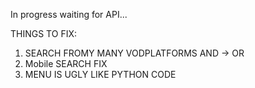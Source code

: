 In progress waiting for API...

THINGS TO FIX: 
1) SEARCH FROMY MANY VODPLATFORMS AND -> OR 
2) Mobile SEARCH FIX 
3) MENU IS UGLY LIKE PYTHON CODE
